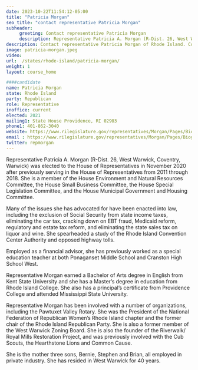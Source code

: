 ```yaml
---
date: 2023-10-22T11:54:12-05:00
title: "Patricia Morgan"
seo_title: "contact representative Patricia Morgan"
subheader:
     greeting: Contact representative Patricia Morgan
     description: Representative Patricia A. Morgan (R-Dist. 26, West Warwick, Coventry, Warwick) was elected to the House of Representatives in November 2020 after previously serving in the House of Representatives from 2011 through 2018.
description: Contact representative Patricia Morgan of Rhode Island. Contact information for Patricia Morgan includes email address, phone number, and mailing address.
image: patricia-morgan.jpeg
video:
url:  /states/rhode-island/patricia-morgan/
weight: 1
layout: course_home

####candidate
name: Patricia Morgan
state: Rhode Island
party: Republican
role: Representative
inoffice: current
elected: 2021
mailing1: State House Providence, RI 02903
phone1: 401-862-3040
website: https://www.rilegislature.gov/representatives/Morgan/Pages/Biography.aspx/
email : https://www.rilegislature.gov/representatives/Morgan/Pages/Biography.aspx/
twitter: repmorgan
---
```


Representative Patricia A. Morgan (R-Dist. 26, West Warwick, Coventry, Warwick) was elected to the House of Representatives in November 2020 after previously serving in the House of Representatives from 2011 through 2018. She is a member of the House Environment and Natural Resources Committee, the House Small Business Committee, the House Special Legislation Committee, and the House Municipal Government and Housing Committee.

Many of the issues she has advocated for have been enacted into law, including the exclusion of Social Security from state income taxes, eliminating the car tax, cracking down on EBT fraud, Medicaid reform, regulatory and estate tax reform, and eliminating the state sales tax on liquor and wine. She spearheaded a study of the Rhode Island Convention Center Authority and opposed highway tolls.

Employed as a financial advisor, she has previously worked as a special education teacher at both Ponaganset Middle School and Cranston High School West.

Representative Morgan earned a Bachelor of Arts degree in English from Kent State University and she has a Master’s degree in education from Rhode Island College. She also has a principal’s certificate from Providence College and attended Mississippi State University.

Representative Morgan has been involved with a number of organizations, including the Pawtuxet Valley Rotary. She was the President of the National Federation of Republican Women’s Rhode Island chapter and the former chair of the Rhode Island Republican Party. She is also a former member of the West Warwick Zoning Board. She is also the founder of the Riverwalk/ Royal Mills Restoration Project, and was previously involved with the Cub Scouts, the Hearthstone Lions and Common Cause.

She is the mother three sons, Bernie, Stephen and Brian, all employed in private industry. She has resided in West Warwick for 40 years.​
